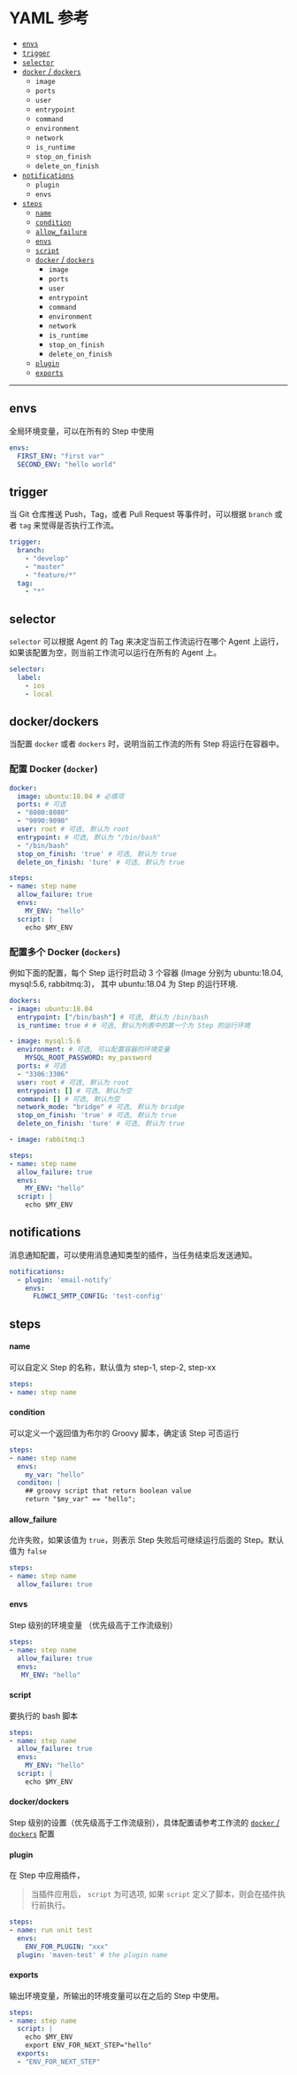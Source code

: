 # YAML 参考

* [`envs`](#envs)
* [`trigger`](#trigger)
* [`selector`](#selector)
* [`docker` / `dockers`](#docker/dockers)
  * `image`
  * `ports`
  * `user`
  * `entrypoint`
  * `command`
  * `environment`
  * `network`
  * `is_runtime`
  * `stop_on_finish`
  * `delete_on_finish`
* [`notifications`](#notifications)
  * `plugin`
  * `envs`
* [`steps`](#steps)
  * [`name`](#name)
  * [`condition`](#condition)
  * [`allow_failure`](#allow_failure)
  * [`envs`](#envs)
  * [`script`](#script)
  * [`docker` / `dockers`](#docker/dockers)
    * `image`
    * `ports`
    * `user`
    * `entrypoint`
    * `command`
    * `environment`
    * `network`
    * `is_runtime`
    * `stop_on_finish`
    * `delete_on_finish`
  * [`plugin`](#plugin)
  * [`exports`](#exports)

-----------

## envs

全局环境变量，可以在所有的 Step 中使用

```yaml
envs:
  FIRST_ENV: "first var"
  SECOND_ENV: "hello world"
```

## trigger

当 Git 仓库推送 Push，Tag，或者 Pull Request 等事件时，可以根据 `branch` 或者 `tag` 来觉得是否执行工作流。
  
```yaml
trigger:
  branch:
    - "develop"
    - "master"
    - "feature/*"
  tag:
    - "*"
```

## selector

`selector` 可以根据 Agent 的 Tag 来决定当前工作流运行在哪个 Agent 上运行，如果该配置为空，则当前工作流可以运行在所有的 Agent 上。

```yaml
selector:
  label:
    - ios
    - local
```

## docker/dockers

当配置 `docker` 或者 `dockers` 时，说明当前工作流的所有 Step 将运行在容器中。

### 配置 Docker (`docker`)

```yml
docker:
  image: ubuntu:18.04 # 必填项
  ports: # 可选
  - "8080:8080"
  - "9090:9090"
  user: root # 可选, 默认为 root
  entrypoint: # 可选, 默认为 "/bin/bash"
  - "/bin/bash"
  stop_on_finish: 'true' # 可选, 默认为 true
  delete_on_finish: 'ture' # 可选, 默认为 true

steps:
- name: step name
  allow_failure: true
  envs:
    MY_ENV: "hello"
  script: |
    echo $MY_ENV
```

### 配置多个 Docker (`dockers`)

例如下面的配置，每个 Step 运行时启动 3 个容器 (Image 分别为 ubuntu:18.04, mysql:5.6, rabbitmq:3)， 其中 ubuntu:18.04 为 Step 的运行环境.

```yml
dockers:
- image: ubuntu:18.04
  entrypoint: ["/bin/bash"] # 可选, 默认为 /bin/bash
  is_runtime: true # # 可选, 默认为列表中的第一个为 Step 的运行环境

- image: mysql:5.6
  environment: # 可选, 可以配置容器的环境变量
    MYSQL_ROOT_PASSWORD: my_password
  ports: # 可选
  - "3306:3306"
  user: root # 可选, 默认为 root
  entrypoint: [] # 可选, 默认为空
  command: [] # 可选, 默认为空
  network_mode: "bridge" # 可选, 默认为 bridge
  stop_on_finish: 'true' # 可选, 默认为 true
  delete_on_finish: 'ture' # 可选, 默认为 true

- image: rabbitmq:3

steps:
- name: step name
  allow_failure: true
  envs:
    MY_ENV: "hello"
  script: |
    echo $MY_ENV
```

## notifications

消息通知配置，可以使用消息通知类型的插件，当任务结束后发送通知。

```yaml
notifications:
  - plugin: 'email-notify'
    envs:
      FLOWCI_SMTP_CONFIG: 'test-config'
```

## steps

#### name

可以自定义 Step 的名称，默认值为 step-1, step-2, step-xx

```yml
steps:
- name: step name
```

#### condition

可以定义一个返回值为布尔的 Groovy 脚本，确定该 Step 可否运行

```yml
steps:
- name: step name
  envs:
    my_var: "hello"
  conditon: |
    ## groovy script that return boolean value
    return "$my_var" == "hello";
```

#### allow_failure

允许失败，如果该值为 `true`，则表示 Step 失败后可继续运行后面的 Step。默认值为 `false`

```yml
steps:
- name: step name
  allow_failure: true
```

#### envs

Step 级别的环境变量 （优先级高于工作流级别）

```yml
steps:
- name: step name
  allow_failure: true
  envs:
   MY_ENV: "hello"
```

#### script

要执行的 bash 脚本

```yml
steps:
- name: step name
  allow_failure: true
  envs:
    MY_ENV: "hello"
  script: |
    echo $MY_ENV
```

#### docker/dockers

Step 级别的设置（优先级高于工作流级别），具体配置请参考工作流的 [`docker` / `dockers`](#docker/dockers) 配置

#### plugin

在 Step 中应用插件，

> 当插件应用后， `script` 为可选项, 如果 `script` 定义了脚本，则会在插件执行前执行。

```yml
steps:
- name: run unit test
  envs:
    ENV_FOR_PLUGIN: "xxx"
  plugin: 'maven-test' # the plugin name
```

#### exports

输出环境变量，所输出的环境变量可以在之后的 Step 中使用。

```yml
steps:
- name: step name
  script: |
    echo $MY_ENV
    export ENV_FOR_NEXT_STEP="hello"
  exports:
  - "ENV_FOR_NEXT_STEP"
```

